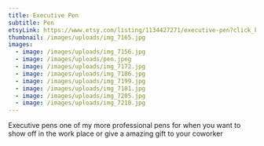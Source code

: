 ```yaml
---
title: Executive Pen
subtitle: Pen
etsyLink: https://www.etsy.com/listing/1134427271/executive-pen?click_key=9e6e7674502e169db1c4fc66a19bf56324418016%3A1134427271&click_sum=1657975f&ref=shop_home_active_5&frs=1
thumbnail: /images/uploads/img_7165.jpg
images:
  - image: /images/uploads/img_7156.jpg
  - image: /images/uploads/pen.jpeg
  - image: /images/uploads/img_7172.jpg
  - image: /images/uploads/img_7186.jpg
  - image: /images/uploads/img_7199.jpg
  - image: /images/uploads/img_7181.jpg
  - image: /images/uploads/img_7205.jpg
  - image: /images/uploads/img_7210.jpg
---
```

<!--StartFragment-->

Executive pens one of my more professional pens for when you want to show off in the work place or give a amazing gift to your coworker

<!--EndFragment-->